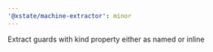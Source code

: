 ```yaml
---
'@xstate/machine-extractor': minor
---
```


Extract guards with kind property either as named or inline
